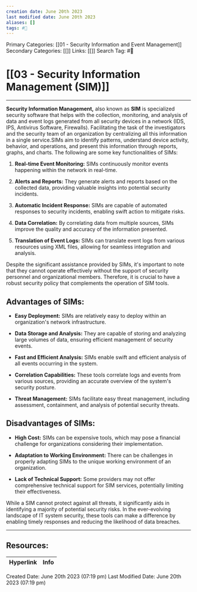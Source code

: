 ```yaml
---
creation date: June 20th 2023
last modified date: June 20th 2023
aliases: []
tags: #📖
---
```


Primary Categories: [[01 - Security Information and Event Management]] 
Secondary Categories: [[]] 
Links: [[]] 
Search Tag: #📖  

# [[03 - Security Information Management (SIM)]]  
---

**Security Information Management,** also known as **SIM** is specialized security software that helps with the collection, monitoring, and analysis of data and event logs generated from all security devices in a network (IDS, IPS, Antivirus Software, Firewalls). Facilitating the task of the investigators and the security team of an organization by centralizing all this information in a single service.SIMs aim to identify patterns, understand device activity, behavior, and operations, and present this information through reports, graphs, and charts. The following are some key functionalities of SIMs:

1. **Real-time Event Monitoring:** SIMs continuously monitor events happening within the network in real-time.

2. **Alerts and Reports:** They generate alerts and reports based on the collected data, providing valuable insights into potential security incidents.

3. **Automatic Incident Response:** SIMs are capable of automated responses to security incidents, enabling swift action to mitigate risks.

4. **Data Correlation:** By correlating data from multiple sources, SIMs improve the quality and accuracy of the information presented.

5. **Translation of Event Logs:** SIMs can translate event logs from various resources using XML files, allowing for seamless integration and analysis.

Despite the significant assistance provided by SIMs, it's important to note that they cannot operate effectively without the support of security personnel and organizational members. Therefore, it is crucial to have a robust security policy that complements the operation of SIM tools.

## Advantages of SIMs:

- **Easy Deployment:** SIMs are relatively easy to deploy within an organization's network infrastructure.

- **Data Storage and Analysis:** They are capable of storing and analyzing large volumes of data, ensuring efficient management of security events.

- **Fast and Efficient Analysis:** SIMs enable swift and efficient analysis of all events occurring in the system.

- **Correlation Capabilities:** These tools correlate logs and events from various sources, providing an accurate overview of the system's security posture.

- **Threat Management:** SIMs facilitate easy threat management, including assessment, containment, and analysis of potential security threats.

## Disadvantages of SIMs:

- **High Cost:** SIMs can be expensive tools, which may pose a financial challenge for organizations considering their implementation.

- **Adaptation to Working Environment:** There can be challenges in properly adapting SIMs to the unique working environment of an organization.

- **Lack of Technical Support:** Some providers may not offer comprehensive technical support for SIM services, potentially limiting their effectiveness.

While a SIM cannot protect against all threats, it significantly aids in identifying a majority of potential security risks. In the ever-evolving landscape of IT system security, these tools can make a difference by enabling timely responses and reducing the likelihood of data breaches.


___

## Resources:

| Hyperlink | Info |
| --------- | ---- |


Created Date: June 20th 2023 (07:19 pm) 
Last Modified Date: June 20th 2023 (07:19 pm)
